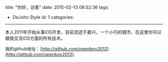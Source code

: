 title: "你好，访客"
date: 2015-02-13 08:52:36
tags:
- DeJohn Style
id: 1
categories:
---

本人2011年开始从事iOS开发，目前混迹于嘉兴，一个小巧的城市，在这里你可以跟我交流iOS方面的所有技术。

我的github地址：[http://github.com/openboy2012](http://github.com/openboy2012).